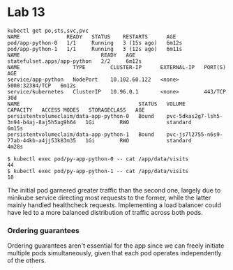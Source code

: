 # Lab 13

```
kubectl get po,sts,svc,pvc
NAME               READY   STATUS    RESTARTS      AGE
pod/app-python-0   1/1     Running   3 (15s ago)   6m12s
pod/app-python-1   1/1     Running   3 (12s ago)   6m11s
NAME                          READY   AGE
statefulset.apps/app-python   2/2     6m12s
NAME                 TYPE        CLUSTER-IP      EXTERNAL-IP   PORT(S)          AGE
service/app-python   NodePort    10.102.60.122   <none>        5000:32384/TCP   6m12s
service/kubernetes   ClusterIP   10.96.0.1       <none>        443/TCP          30d
NAME                                      STATUS   VOLUME                                     CAPACITY   ACCESS MODES   STORAGECLASS   AGE
persistentvolumeclaim/data-app-python-0   Bound    pvc-5dkas2g7-lsh5-3n94-b4aj-8aj5h5ag9h64   1Gi        RWO            standard       6m15s
persistentvolumeclaim/data-app-python-1   Bound    pvc-js7l2755-n6s9-77ab-44kb-a4jj53k83m35   1Gi        RWO            standard       4m28s
```

```
$ kubectl exec pod/py-app-python-0 -- cat /app/data/visits
44
$ kubectl exec pod/py-app-python-1 -- cat /app/data/visits
18
```


The initial pod garnered greater traffic than the second one, largely due to minikube service directing most requests 
to the former, while the latter mainly handled healthcheck requests. Implementing a load balancer could have led to a 
more balanced distribution of traffic across both pods.

### Ordering guarantees

Ordering guarantees aren't essential for the app since we can freely initiate multiple pods simultaneously, given that 
each pod operates independently of the others.